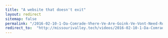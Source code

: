 ```yaml
---
title: "A website that doesn't exit"
layout: redirect
sitemap: false
permalink: "/2016-02-10-1-Da-Comrade-Vhere-Ve-Are-Goink-Ve-Vont-Need-Roads"
redirect_to:  "http://missourivalley.tech/videos/2016-02-10-1-Da-Comrade-Vhere-Ve-Are-Goink-Ve-Vont-Need-Roads"
---
```

